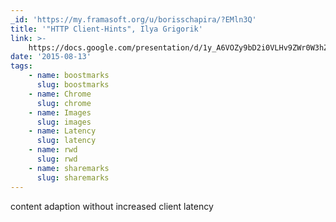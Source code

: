 ```yaml
---
_id: 'https://my.framasoft.org/u/borisschapira/?EMln3Q'
title: '"HTTP Client-Hints", Ilya Grigorik'
link: >-
    https://docs.google.com/presentation/d/1y_A6VOZy9bD2i0VLHv9ZWr0W3hZJvlTNCDA0itjI0yM/edit#slide=id.p19
date: '2015-08-13'
tags:
    - name: boostmarks
      slug: boostmarks
    - name: Chrome
      slug: chrome
    - name: Images
      slug: images
    - name: Latency
      slug: latency
    - name: rwd
      slug: rwd
    - name: sharemarks
      slug: sharemarks
---
```


<div class="markdown"><p>content adaption without increased client latency
</p></div>
